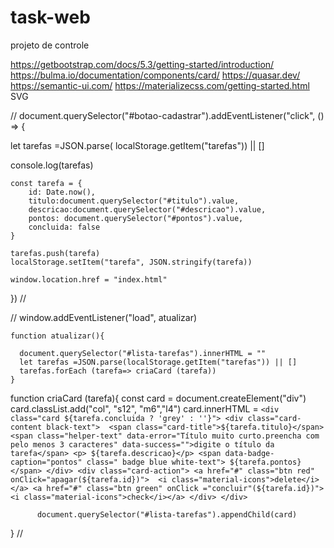 # task-web
projeto de controle

https://getbootstrap.com/docs/5.3/getting-started/introduction/
https://bulma.io/documentation/components/card/
https://quasar.dev/
https://semantic-ui.com/
https://materializecss.com/getting-started.html
SVG
  

  // document.querySelector("#botao-cadastrar").addEventListener("click",  () => {

let tarefas =JSON.parse( localStorage.getItem("tarefas")) || []

console.log(tarefas)

    const tarefa = {
        id: Date.now(), 
        titulo:document.querySelector("#titulo").value,
        descricao:document.querySelector("#descricao").value,
        pontos: document.querySelector("#pontos").value,
        concluida: false
    }

    tarefas.push(tarefa)
    localStorage.setItem("tarefa", JSON.stringify(tarefa))

    window.location.href = "index.html"
}) //


// window.addEventListener("load", atualizar) 
    
    function atualizar(){

      document.querySelector("#lista-tarefas").innerHTML = ""
      let tarefas =JSON.parse(localStorage.getItem("tarefas")) || []
      tarefas.forEach (tarefa=> criaCard (tarefa))
    }


function criaCard (tarefa){
    const card = document.createElement("div")
    card.classList.add("col", "s12", "m6","l4")
    card.innerHTML = `
    <div class="card ${tarefa.concluida ? 'grey' : ''}">
            <div class="card-content black-text"> 
              <span class="card-title">${tarefa.titulo}</span>
              <span class="helper-text" data-error="Título muito curto.preencha com pelo menos 3 caracteres" data-success="">digite o título da tarefa</span>
              <p> ${tarefa.descricao}</p>
              <span data-badge-caption="pontos" class=" badge blue white-text">
              ${tarefa.pontos}
              </span>
            </div>
            <div class="card-action">
              <a href="#" class="btn red" onClick="apagar(${tarefa.id})"> 
                <i class="material-icons">delete</i>
              </a>
              <a href="#" class="btn green" onClick ="concluir"(${tarefa.id})"> 
              <i class="material-icons">check</i></a>
            </div>
          </div> `

          document.querySelector("#lista-tarefas").appendChild(card)

} //